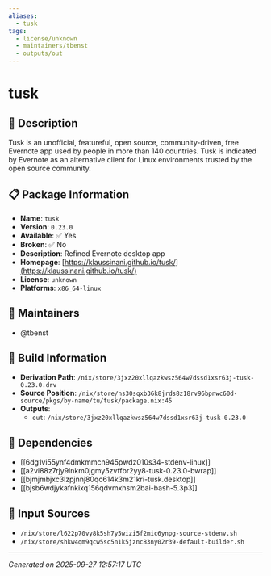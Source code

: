 ```yaml
---
aliases:
  - tusk
tags:
  - license/unknown
  - maintainers/tbenst
  - outputs/out
---
```


# tusk

## 📝 Description

Tusk is an unofficial, featureful, open source, community-driven, free Evernote app used by people in more than 140 countries. Tusk is indicated by Evernote as an alternative client for Linux environments trusted by the open source community.


## 📋 Package Information

- **Name**: `tusk`
- **Version**: `0.23.0`
- **Available**: ✅ Yes
- **Broken**: ✅ No
- **Description**: Refined Evernote desktop app
- **Homepage**: [https://klaussinani.github.io/tusk/](https://klaussinani.github.io/tusk/)
- **License**: `unknown`
- **Platforms**: `x86_64-linux`
## 👥 Maintainers

- @tbenst


## 🔧 Build Information

- **Derivation Path**: `/nix/store/3jxz20xllqazkwsz564w7dssd1xsr63j-tusk-0.23.0.drv`
- **Source Position**: `/nix/store/ns30sqxb36k8jrds8z18rv96bpnwc60d-source/pkgs/by-name/tu/tusk/package.nix:45`
- **Outputs**:
  - `out`:  `/nix/store/3jxz20xllqazkwsz564w7dssd1xsr63j-tusk-0.23.0`

## 🔗 Dependencies

- [[6dg1vi55ynf4dmkmmcn945pwdz010s34-stdenv-linux]]
- [[a2vi88z7rjy9lnkm0jgmy5zvffbr2yy8-tusk-0.23.0-bwrap]]
- [[bjmjmbjxc3lzpjnnj80qc614k3m21kri-tusk.desktop]]
- [[bjsb6wdjykafnkixq156qdvmxhsm2bai-bash-5.3p3]]

## 📁 Input Sources

- `/nix/store/l622p70vy8k5sh7y5wizi5f2mic6ynpg-source-stdenv.sh`
- `/nix/store/shkw4qm9qcw5sc5n1k5jznc83ny02r39-default-builder.sh`

---
*Generated on 2025-09-27 12:57:17 UTC*
